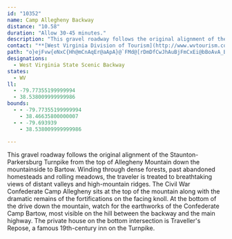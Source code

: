 ```yaml
---
id: "10352"
name: Camp Allegheny Backway
distance: "10.58"
duration: "Allow 30-45 minutes."
description: "This gravel roadway follows the original alignment of the Staunton-Parkersburg Turnpike from the top of Allegheny Mountain down the mountainside to Bartow."
contact: "**[West Virginia Division of Tourism](http://www.wvtourism.com)**  \n 800-225-5982  \n\n"
path: "o}ejFvw{eNxC{Hh@mCnAqEr@aApA}@`FMd@[rDmDfCwJhAuBjFmCxEi@bBoAvA_Bp@sANaAEYOKgCd@u@Tc@^eBd@cAQSm@l@uCEk@O_@sBe@i@_@e@s@Gs@R_@r@YdFJpA_@n@wAbCEhAm@bAGj@Rb@j@jA^\\Ob@g@n@mBHw@Sg@gA_@kAsBSsAk@qAD{@fA_Aj@y@T}@Bm@OmCPoAb@q@x@c@R[T_AHkBSuBL}Ad@aATeAKmAW_AW[qBwA[eASoCuAmBSiD_BiCc@kBKiGSkDmAmB\\sI?oCn@eB^gBNc@r@_@r@Np@h@vA{@rAYhBd@h@?n@cA`AaAp@SdA`@fBMnAl@^SxAaEtAe@zKr@l@Xx@dArAdEZLv@Qt@DjA~@h@PlBeAfBm@F_AGsCJqA\\s@p@Y`BQdB_@fBaD`B[v@?d@c@r@E~@Lr@?hBaAr@GnALvGxE^]n@iBRqBHuCTy@b@]nBd@`F~BrBj@z@w@x@qBdAc@fDr@n@iAfBuBd@kD|@_BnCuDbAm@fKkBhAErALx@IlBwCdDDlB[lAw@hEDnAm@rADl@Zn@`BbCGjAkAlC{A|BYhAa@nEyGr@i@|A?|FbArQtGbBpCdA_@rD_EhBsDbAmAlD_ArB?dDm@dDRd@Ln@Mn@e@r@gBIsB_@}BUaDXsAb@a@d@_ATqBUaBsA}C?Sn@Od@fAl@r@~@rDBfAIr@c@r@Kb@?`@j@jCl@`Bn@dAh@VnCNhARvAbBf@fAp@fCr@hAfAz@|@~@ZpAVhCjAvCRt@xB\\t@_@v@cA^u@j@s@|@eBZkCLiGo@sDAyF]mBI{Ab@iBd@sEvAcCZ_AOsEJqAx@gDrBmEx@e@p@AjBz@`HBXWOaBs@sEs@aD_@qD?yAb@m@|CmIt@eClBiBNc@Fo@?qEjAiPM{IDeAN_Ah@eBTaBFmBlEsINg@Dk@Ee@O[sAwAs@uBE_AHgGJy@`CkCZm@Be@Cg@O_@cB_COa@Ee@TsAlBkFrAgBtAyA"
designations:
  - West Virginia State Scenic Backway
states:
  - WV
ll:
  - -79.77355199999994
  - 38.538009999999986
bounds:
  - - -79.77355199999994
    - 38.46635800000007
  - - -79.693939
    - 38.538009999999986

---
```


<p>This gravel roadway follows the original alignment of the
Staunton-Parkersburg Turnpike from the top of Allegheny Mountain down the mountainside to Bartow. Winding through dense forests, past abandoned homesteads and rolling meadows, the traveler is treated to breathtaking views of distant valleys and high-mountain ridges. The Civil War Confederate Camp Allegheny sits at the top of the mountain along with the dramatic remains of the fortifications on the facing knoll. At the bottom of the drive down the mountain,
watch for the earthworks of the Confederate Camp Bartow, most visible on the hill between the backway and the main highway. The private house on the bottom intersection is Traveller's Repose, a famous 19th-century inn on the Turnpike.</p>
